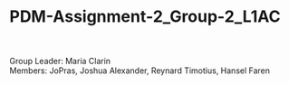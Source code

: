 # PDM-Assignment-2_Group-2_L1AC
<br>
<br>
Group Leader: Maria Clarin
<br>
Members: JoPras, Joshua Alexander, Reynard Timotius, Hansel Faren
